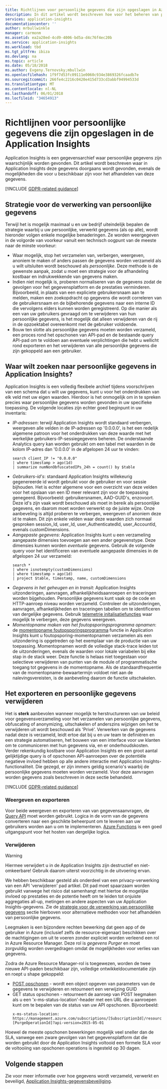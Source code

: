```yaml
---
title: Richtlijnen voor persoonlijke gegevens die zijn opgeslagen in Azure Application Insights | Microsoft Docs
description: In dit artikel wordt beschreven hoe voor het beheren van persoonlijke gegevens die zijn opgeslagen in Azure Application Insights en de methoden te identificeren en te verwijderen.
services: application-insights
documentationcenter: ''
author: mrbullwinkle
manager: carmonm
ms.assetid: ea2a28ed-4cd9-4006-bd5a-d4c76f4ec20b
ms.service: application-insights
ms.workload: tbd
ms.tgt_pltfrm: ibiza
ms.devlang: na
ms.topic: article
ms.date: 05/18/2018
ms.author: Evgeny.Ternovsky;mbullwin
ms.openlocfilehash: 1f9f7d53fc09111e0060c934e3869326fcaadb7e
ms.sourcegitcommit: 266fe4c2216c0420e415d733cd3abbf94994533d
ms.translationtype: MT
ms.contentlocale: nl-NL
ms.lasthandoff: 06/01/2018
ms.locfileid: "34654913"
---
```

# <a name="guidance-for-personal-data-stored-in-application-insights"></a>Richtlijnen voor persoonlijke gegevens die zijn opgeslagen in de Application Insights

Application Insights is een gegevensarchief waar persoonlijke gegevens zijn waarschijnlijk worden gevonden. Dit artikel wordt beschreven waar in Application Insights deze gegevens doorgaans wordt gevonden, evenals de mogelijkheden die voor u beschikbaar zijn voor het afhandelen van deze gegevens.

[!INCLUDE [GDPR-related guidance](../../includes/gdpr-dsr-and-stp-note.md)]

## <a name="strategy-for-personal-data-handling"></a>Strategie voor de verwerking van persoonlijke gegevens

Terwijl het is mogelijk maximaal u en uw bedrijf uiteindelijk bepalen de strategie waarbij u uw persoonlijke, verwerkt gegevens (als op alle), wordt hieronder volgen enkele mogelijke benaderingen. Ze worden weergegeven in de volgorde van voorkeur vanuit een technisch oogpunt van de meeste naar de minste voorkeur:
* Waar mogelijk, stop het verzamelen van, verbergen, weergeven, anoniem te maken of anders passen de gegevens worden verzameld als u wilt uitsluiten wordt beschouwd als _persoonlijke_. Deze methode is de gewenste aanpak, zodat u moet een strategie voor de afhandeling kostbaar en indrukwekkende van gegevens maken.
* Indien niet mogelijk is, proberen normaliseren van de gegevens zodat de gevolgen voor het gegevensplatform en de prestaties verminderen. Bijvoorbeeld, in plaats van een expliciete gebruikersnaam aan te melden, maken een zoekopdracht op gegevens die wordt correleren van de gebruikersnaam en de bijbehorende gegevens naar een interne ID die vervolgens elders kunnen worden geregistreerd. Op die manier als een van uw gebruikers gevraagd om te verwijderen van hun persoonlijke gegevens, is het mogelijk dat alleen verwijderen van de rij in de opzoektabel overeenkomt met de gebruiker voldoende. 
* Bouw ten slotte als persoonlijke gegevens moeten worden verzameld, een proces rond het opschonen van API-pad en de bestaande query API-pad om te voldoen aan eventuele verplichtingen die hebt u wellicht rond exporteren en het verwijderen van alle persoonlijke gegevens die zijn gekoppeld aan een gebruiker.

## <a name="where-to-look-for-private-data-in-application-insights"></a>Waar wilt zoeken naar persoonlijke gegevens in Application Insights?

Application Insights is een volledig flexibele archief tijdens voorschrijven van een schema dat u wilt uw gegevens, kunt u voor het onderdrukken van elk veld met uw eigen waarden. Hierdoor is het onmogelijk om in te spreken precies waar persoonlijke gegevens worden gevonden in uw specifieke toepassing. De volgende locaties zijn echter goed beginpunt in uw inventaris:

* *IP-adressen*: terwijl Application Insights wordt standaard verbergen, weergeven alle velden in de IP-adressen op '0.0.0.0', is het een redelijk algemene patroon voor het onderdrukken van deze waarde met het werkelijke gebruikers-IP-sessiegegevens beheren. De onderstaande Analytics query kan worden gebruikt om een tabel met waarden in de kolom IP-adres dan '0.0.0.0' in de afgelopen 24 uur te vinden:
    ```
    search client_IP != "0.0.0.0"
    | where timestamp > ago(1d)
    | summarize numNonObfuscatedIPs_24h = count() by $table
    ```
* *Gebruikers-id's*: standaard Application Insights willekeurig gegenereerde id wordt gebruikt voor de gebruiker en voor sessie bijhouden. Het is echter algemene voor een overzicht van deze velden voor het opslaan van een ID meer relevant zijn voor de toepassing genegeerd. Bijvoorbeeld: gebruikersnamen, AAD-GUID's, enzovoort. Deze id's zijn vaak wordt beschouwd als moet in bereik als persoonlijke gegevens, en daarom moet worden verwerkt op de juiste wijze. Onze aanbeveling is altijd proberen te verbergen, weergeven of anoniem deze id te maken. Dit zijn enkele velden waar deze waarden zich normaal gesproken session_Id, user_Id, user_AuthenticatedId, user_AccountId, evenals customDimensions.
* *Aangepaste gegevens*: Application Insights kunt u een verzameling aangepaste dimensies toevoegen aan een ander gegevenstype. Deze dimensies kunnen worden *eventuele* gegevens. Gebruik de volgende query voor het identificeren van eventuele aangepaste dimensies in de afgelopen 24 uur verzameld:
    ```
    search * 
    | where isnotempty(customDimensions)
    | where timestamp > ago(1d)
    | project $table, timestamp, name, customDimensions 
    ```
* *Gegevens in het geheugen en in transit*: Application Insights uitzonderingen, aanvragen, afhankelijkheidsaanroepen en traceringen worden bijgehouden. Persoonlijke gegevens kunt vaak op de code en HTTP-aanroep niveau worden verzameld. Controleer de uitzonderingen, aanvragen, afhankelijkheden en traceringen tabellen om te identificeren van dergelijke gegevens. Gebruik [telemetrie initalisatiefuncties](https://docs.microsoft.com/azure/application-insights/app-insights-api-filtering-sampling) waar mogelijk te verbergen, deze gegevens weergeven.
* *Momentopname maken van het foutopsporingsprogramma opnamen*: de [momentopname foutopsporingsprogramma](https://docs.microsoft.com/azure/application-insights/app-insights-snapshot-debugger) functie in Application Insights kunt u foutopsporing-momentopnamen verzamelen als een uitzondering is opgetreden op het exemplaar van de productie van uw toepassing. Momentopnamen wordt de volledige stack-trace leiden tot de uitzonderingen, evenals de waarden voor lokale variabelen bij elke stap in de stack weer. Deze functie is helaas niet toegestaan voor selectieve verwijderen van punten van de module of programmatische toegang tot gegevens in de momentopname. Als de standaardfrequentie van de momentopname-bewaartermijn voldoet niet aan de nalevingsvereisten, is de aanbeveling daarom de functie uitschakelen.

## <a name="how-to-export-and-delete-private-data"></a>Het exporteren en persoonlijke gegevens verwijderen

Het is __sterk__ aanbevolen wanneer mogelijk te herstructureren van uw beleid voor gegevensverzameling voor het verzamelen van persoonlijke gegevens, obfuscating of anonymizing, uitschakelen of anderszins wijzigen om het te verwijderen uit wordt beschouwd als 'Privé'. Verwerken van de gegevens nadat deze is verzameld, leidt ertoe dat bij u en uw team te definiëren en een strategie automatiseren, het bouwen van een interface voor uw klanten om te communiceren met hun gegevens via, en er onderhoudskosten. Verder rekenkundig kostbare voor Application Insights en een groot aantal gelijktijdige query is of opschonen API-aanroepen over de potentiële negatieve invloed hebben op alle andere interactie met Application Insights-functionaliteit. Die gezegd, er zijn immers geldig scenario's waarbij de persoonlijke gegevens moeten worden verzameld. Voor deze aanvragen worden gegevens zoals beschreven in deze sectie behandeld.

[!INCLUDE [GDPR-related guidance](../../includes/gdpr-intro-sentence.md)]

### <a name="view-and-export"></a>Weergeven en exporteren

Voor beide weergeven en exporteren van van gegevensaanvragen, de [Query API](https://dev.applicationinsights.io/quickstart) moet worden gebruikt. Logica in de vorm van de gegevens converteren naar een geschikte beheerpunt om te leveren aan uw gebruikers worden aan u om te implementeren. [Azure Functions](https://azure.microsoft.com/services/functions/) is een goed uitgangspunt voor het hosten van dergelijke logica.

### <a name="delete"></a>Verwijderen

> [!WARNING]
> Hiermee verwijdert u in de Application Insights zijn destructief en niet-omkeerbare! Gebruik daarom uiterst voorzichtig in de uitvoering ervan.

We hebben beschikbaar gesteld als onderdeel van een privacy-verwerking van een API 'verwijderen' pad artikel. Dit pad moet spaarzaam worden gebruikt vanwege het risico dat samenhangt met hiertoe de mogelijke invloed op prestaties en de potentie heeft om te leiden tot onjuiste aggregaties all-up, metingen en andere aspecten van uw Application Insights-gegevens. Zie de [strategie voor de verwerking van persoonlijke gegevens](#strategy-for-personal-data-handling) sectie hierboven voor alternatieve methoden voor het afhandelen van persoonlijke gegevens.

Leegmaken is een bijzondere rechten bewerking dat geen app of de gebruiker in Azure (inclusief zelfs de resource-eigenaar) beschikken over de machtigingen om uit te voeren zonder expliciet worden verleend een rol in Azure Resource Manager. Deze rol is _gegevens Purger_ en moet zorgvuldig worden overgedragen omdat de mogelijkheden voor verlies van gegevens.

Zodra de Azure Resource Manager-rol is toegewezen, worden de twee nieuwe API-paden beschikbaar zijn, volledige ontwikkeldocumentatie zijn en roept u shape gekoppeld:

* [POST opschonen](https://docs.microsoft.com/rest/api/application-insights/components/purge) - wordt een object opgeven van parameters van de gegevens te verwijderen en retourneert een verwijzing GUID
* GET status opschonen - retourneert de aanroep van POST leegmaken als u een 'x-ms-status-location'-header met een URL die u aanroepen kunt om te bepalen van de status van uw API opschonen. Bijvoorbeeld:
   ```
   x-ms-status-location: https://management.azure.com/subscriptions/[SubscriptionId]/resourceGroups/[ResourceGroupName]/providers/microsoft.insights/components/[ComponentName]/operations/purge-[PurgeOperationId]?api-version=2015-05-01
   ```

Hoewel de meeste opschonen bewerkingen mogelijk veel sneller dan de SLA, vanwege een zware gevolgen van het gegevensplatform dat die worden gebruikt door de Application Insights voltooid een formele SLA voor de voltooiing van opschonen operations is ingesteld op 30 dagen.

## <a name="next-steps"></a>Volgende stappen
Zie voor meer informatie over hoe gegevens wordt verzameld, verwerkt en beveiligd, [Application Insights-gegevensbeveiliging](app-insights-data-retention-privacy.md).